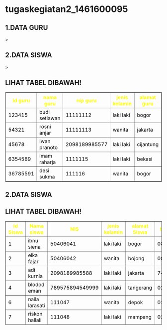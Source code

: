 # tugaskegiatan2_1461600095
<!DOCTYPE html>
<html>
<body>

<h2>1.DATA GURU</h2>>
<h2>2.DATA SISWA</h2>>
<h2>LIHAT TABEL DIBAWAH!</h2>

<body><table border=”1″ style:width:1000px”> 
<thead style=”background-color:black;color:YELLOW;”> 
<tr>
<th>id guru</th> 
<th>nama guru</th>  
<th>nip guru</th>
<th>jenis kelamin</th> 
<th>alamat guru</th>  
<th>teleapon guru</th>
<th>user name</th>  
<th>password</th>
</tr>
</thead><thead style=”background-color:CREM;color:black;”>
<tr>
<td>123415</td> 
<td>budi setiawan</td> 
<td>11111112</td> 
<td>laki laki</td> 
<td>bogor</td>
<td>085334551423</td> 
<td>budi2020</td> 
<td>budigame</td>
<td>50</td> 
</tr>
</thead><thead style=”background-color:grey;color:black;”> 
<tr>
<td>54321</td>
<td>rosni anjar</td> 
<td>11111113</td> 
<td>wanita</td>
<td>jakarta</td> 
<td>0895343526272</td> 
<td>anjar21</td> 
<td>21anjar</td>  
</tr>
</thead><thead style=”background-color:white;color:black;”> 
<tr>
<td>45678</td>
<td>iwan pranoto</td> 
<td>2098189985577</td> 
<td>laki laki</td>
<td>cijantung</td> 
<td>111114</td> 
<td>iwan</td> 
<td>21iwan</td> 
</tr>
</thead>
<thead style=”background-color:grey;color:black;”> 
<td>6354589</td>
<td>imam raharja</td> 
<td>1111115</td> 
<td>laki laki</td>
<td>bekasi</td> 
<td>02177003555</td> 
<td>imam</td>
<td>imam65</td>
</tr>
</thead>
<td>36785591</td>
<td>desi sukma</td> 
<td>111116</td> 
<td>wanita</td>
<td>bogor</td> 
<td>0217703444</td> 
<td>desi</td> 
<td>21desi</t
<thead style=”background-color:white;color:black;”> 
<tr>
</thead>

<body><table border=”1″ style:width:1000px”> 
<thead style=”background-color:black;color:YELLOW;”> 
<tr>
<th>id Siswa</th> 
<th>Nama siswa</th>  
<th>NIS</th>
<th>jenis kelamin</th> 
<th>alamat Siswa</th>  
<th>telepon siswa</th>
<th>user name</th>  
<th>password</th>
</tr>
</thead><thead style=”background-color:CREM;color:black;”>
<tr>
<td>1</td> 
<td>ibnu siena</td> 
<td>50406041</td> 
<td>laki laki</td> 
<td>bogor</td>
<td>082823851466</td> 
<td>ibnu97</td> 
<td>ibnu0221</td> 
</tr>
</thead><thead style=”background-color:grey;color:black;”> 
<tr>
<td>2</td>
<td>elka fajar</td> 
<td>50406042</td> 
<td>wanita</td>
<td>bojong</td> 
<td>089534352677</td> 
<td>elka21</td> 
<td>21lk</td>  
</tr>
</thead><thead style=”background-color:white;color:black;”> 
<tr>
<td>3</td>
<td>adi kurnia</td> 
<td>2098189985588</td> 
<td>laki laki</td>
<td>jakarta</td> 
<td>74646748888</td> 
<td>adi980</td> 
<td>8778adi</t 
</tr>
</thead>
<thead style=”background-color:grey;color:black;”> 
<td>4</td>
<td>blodod eman</td> 
<td>789575894549999</td> 
<td>laki laki</td>
<td>tangerang</td> 
<td>02177003999</td> 
<td>blodood</td>
<td>blodood56</td>
</tr>
</thead>
<td>6</td>
<td>naila larasati</td> 
<td>111047</td> 
<td>wanita</td>
<td>depok</td> 
<td>0217703555</td> 
<td>naila</td> 
<td>71naila</t
</tr>
</thead>
<thead style=”background-color:grey;color:black;”> 
<td>7</td>
<td>riskon hallali</td> 
<td>111048</td> 
<td>laki laki</td>
<td>mampang</td> 
<td>0217705555</td> 
<td>riskon</td> 
<td>90riskon</t
<thead style=”background-color:white;color:black;”> 
<tr>
</thead>

<h2>2.DATA SISWA</h2>
<h2>LIHAT TABEL DIBAWAH!</h2>

</table>
</body> 
</html> 

